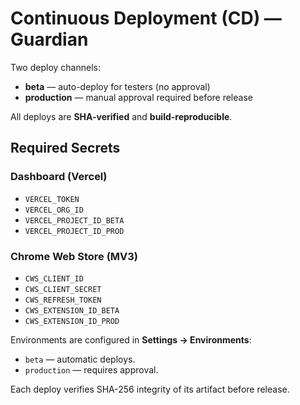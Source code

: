 # Continuous Deployment (CD) — Guardian

Two deploy channels:
- **beta** — auto-deploy for testers (no approval)
- **production** — manual approval required before release

All deploys are **SHA-verified** and **build-reproducible**.

## Required Secrets
### Dashboard (Vercel)
- `VERCEL_TOKEN`
- `VERCEL_ORG_ID`
- `VERCEL_PROJECT_ID_BETA`
- `VERCEL_PROJECT_ID_PROD`

### Chrome Web Store (MV3)
- `CWS_CLIENT_ID`
- `CWS_CLIENT_SECRET`
- `CWS_REFRESH_TOKEN`
- `CWS_EXTENSION_ID_BETA`
- `CWS_EXTENSION_ID_PROD`

Environments are configured in **Settings → Environments**:
- `beta` — automatic deploys.
- `production` — requires approval.

Each deploy verifies SHA-256 integrity of its artifact before release.
